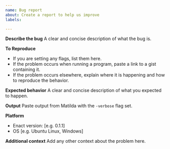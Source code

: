 ```yaml
---
name: Bug report
about: Create a report to help us improve
labels: 

---
```


**Describe the bug**
A clear and concise description of what the bug is.

**To Reproduce**
- If you are setting any flags, list them here.
- If the problem occurs when running a program, paste a link to a gist containing it.
- If the problem occurs elsewhere, explain where it is happening and how to reproduce the behavior.

**Expected behavior**
A clear and concise description of what you expected to happen.

**Output**
Paste output from Matilda with the `-verbose` flag set.

**Platform**
 - Enact version: [e.g. 0.1.1]
 - OS [e.g. Ubuntu Linux, Windows]

**Additional context**
Add any other context about the problem here.
